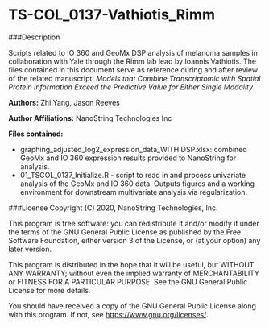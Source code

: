 # TS-COL\_0137-Vathiotis\_Rimm

###Description

Scripts related to IO 360 and GeoMx DSP analysis of melanoma samples in collaboration with Yale through the Rimm lab lead by Ioannis Vathiotis. The files contained in this document serve as reference during and after review of the related manuscript: *Models that Combine Transcriptomic with Spatial Protein Information Exceed the Predictive Value for Either Single Modality*

**Authors:** Zhi Yang, Jason Reeves

**Author Affiliations:** NanoString Technologies Inc

**Files contained:**

- graphing\_adjusted\_log2\_expression\_data\_WITH DSP.xlsx: combined GeoMx and IO 360 expression results provided to NanoString for analysis.
- 01\_TSCOL\_0137\_Initialize.R - script to read in and process univariate analysis of the GeoMx and IO 360 data. Outputs figures and a working environment for downstream multivariate analysis via regularization.

###License
Copyright (C) 2020, NanoString Technologies, Inc.

This program is free software: you can redistribute it and/or modify it under the terms of the GNU General Public License as published by the Free Software Foundation, either version 3 of the License, or (at your option) any later version.

This program is distributed in the hope that it will be useful, but WITHOUT ANY WARRANTY; without even the implied warranty of MERCHANTABILITY or FITNESS FOR A PARTICULAR PURPOSE.  See the GNU General Public License for more details.

You should have received a copy of the GNU General Public License along with this program.  If not, see https://www.gnu.org/licenses/.